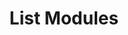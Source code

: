 ---
title: List Modules
excerpt: Retrieve a paginated, filtered list of Modules
api:
  file: swagger2.json
  operationId: post_api-v2-modules
hidden: false
---